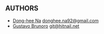 ## AUTHORS
- [Dong-hee Na](https://github.com/corona10/) donghee.na92@gmail.com
- [Gustavo Brunoro](https://github.com/brunoro/) git@hitnail.net
